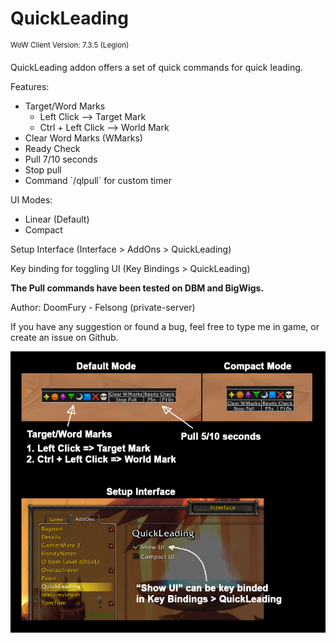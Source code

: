 <h1>QuickLeading</h1>
<sup>WoW Client Version: 7.3.5 (Legion)</sup>

<p>QuickLeading addon offers a set of quick commands for quick leading.</p>

<p>Features:</p>
<ul>
    <li>
    Target/Word Marks
        <ul>
            <li>Left Click --> Target Mark</li>
            <li>Ctrl + Left Click --> World Mark</li>
        </ul>
    </li>
    <li>Clear Word Marks (WMarks)</li>
    <li>Ready Check</li>
    <li>Pull 7/10 seconds</li>
    <li>Stop pull</li>
    <li>Command `/qlpull` for custom timer</li>
</ul>
<p>UI Modes:</p>
<ul>
    <li>Linear (Default)</li>
    <li>Compact</li>
</ul>

<p>Setup Interface (Interface > AddOns > QuickLeading)</p>
<p>Key binding for toggling UI (Key Bindings > QuickLeading)</p>

<p><b>The Pull commands have been tested on DBM and BigWigs.</b></p> 

<p>Author: DoomFury - Felsong (private-server)</p>

<p>If you have any suggestion or found a bug, feel free to type me in game, or create an issue on Github.</p>

<img src="presentation.png" alt="Presentation">